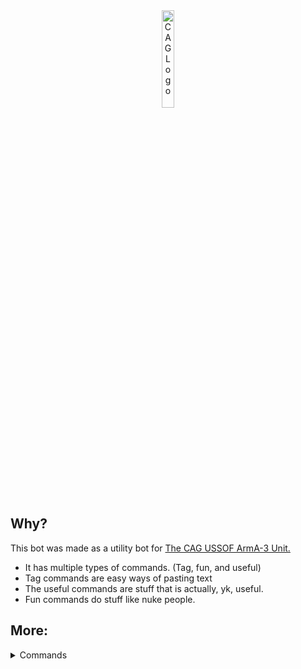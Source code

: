 <div align="center">
<a href="https://discord.gg/8srzuP97Rb"><img src="https://github.com/user-attachments/assets/4d81fc10-dd45-4a59-aafb-bc6c45ce91fa" alt="CAG Logo" width="20%" height="20%"></a>
</div>

## Why?

This bot was made as a utility bot for [The CAG USSOF ArmA-3 Unit.](https://discord.gg/8srzuP97Rb)

- It has multiple types of commands. (Tag, fun, and useful)
- Tag commands are easy ways of pasting text
- The useful commands are stuff that is actually, yk, useful.
- Fun commands do stuff like nuke people.

## More:

<details>
  <summary>Commands</summary>
  
## Useful Commands:
- /help - Show the help menu.
- /ping - Bot replies with "Pong"
- /update-modpack - Keep track of who has updated their modpack.
- /info - Information on this bot.

## Tag Commands:
- /rules - Send the CAG Discord server rules.
- /event-times - The current op times.
- /server-info - All the server info needed to join.
- /socials - The CAG social media accounts.
- /mos-list - The MOS listings.
- /recruitment-message - The recruitment message. 
- /staff-list - The people who hold the power in CAG

## Fun Commands: 

- /nuke - Nuke a place
- /rate - Get a very real and 100% totally accurate rating of something.
  
</details>
